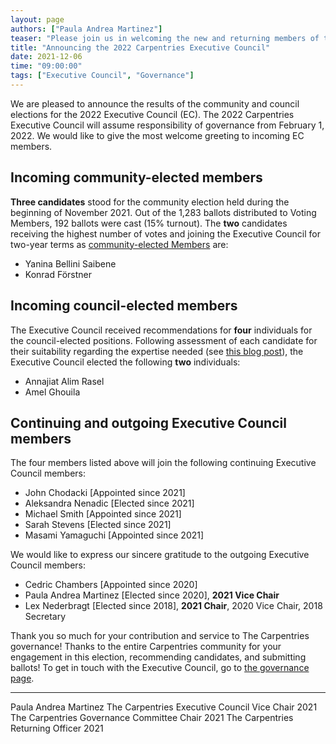 ```yaml
---
layout: page
authors: ["Paula Andrea Martinez"]
teaser: "Please join us in welcoming the new and returning members of the EC."
title: "Announcing the 2022 Carpentries Executive Council"
date: 2021-12-06
time: "09:00:00"
tags: ["Executive Council", "Governance"]
---
```


We are pleased to announce the results of the community and council elections for the 2022 Executive Council (EC). The 2022 Carpentries Executive Council will assume responsibility of governance from February 1, 2022. We would like to give the most welcome greeting to incoming EC members.

## Incoming community-elected members
**Three candidates** stood for the community election held during the beginning of November 2021. Out of the 1,283 ballots distributed to Voting Members, 192 ballots were cast (15% turnout). The **two** candidates receiving the highest number of votes and joining the Executive Council for two-year terms as [community-elected Members](https://carpentries.org/blog/2021/10/2022-executive-council-elections/) are:
- Yanina Bellini Saibene
- Konrad Förstner

## Incoming council-elected members
The Executive Council received recommendations for **four** individuals for the council-elected positions. Following assessment of each candidate for their suitability regarding the expertise needed (see [this blog post](https://carpentries.org/blog/2020/11/2021-Carpentries-Executive-Council-Election/)), the Executive Council elected the following **two** individuals:
- Annajiat Alim Rasel
- Amel Ghouila

## Continuing and outgoing Executive Council members
The four members listed above will join the following continuing Executive Council members:
- John Chodacki [Appointed since 2021]
- Aleksandra Nenadic [Elected since 2021]
- Michael Smith [Appointed since 2021]
- Sarah Stevens [Elected since 2021]
- Masami Yamaguchi [Appointed since 2021]

We would like to express our sincere gratitude to the outgoing Executive Council members:
- Cedric Chambers [Appointed since 2020]
- Paula Andrea Martinez [Elected since 2020], **2021 Vice Chair**
- Lex Nederbragt [Elected since 2018], **2021 Chair**, 2020 Vice Chair, 2018 Secretary

Thank you so much for your contribution and service to The Carpentries governance!
Thanks to the entire Carpentries community for your engagement in this election, recommending candidates, and submitting ballots! To get in touch with the Executive Council, go to [the governance page](https://carpentries.org/governance/#contacting-the-executive-council).

<hr>

Paula Andrea Martinez
The Carpentries Executive Council Vice Chair 2021
The Carpentries Governance Committee Chair 2021
The Carpentries Returning Officer 2021
